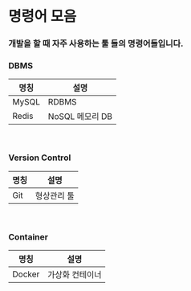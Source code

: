 # 명령어 모음

### 개발을 할 때 자주 사용하는 툴 들의 명령어들입니다.

### DBMS
|명칭| 설명           |
|---|--------------|
|MySQL| RDBMS        |
|Redis| NoSQL 메모리 DB |

<br>

### Version Control
|명칭| 설명     |
|---|--------|
|Git| 형상관리 툴 |

<br>

### Container
|명칭| 설명       |
|---|----------|
|Docker| 가상화 컨테이너 |